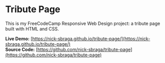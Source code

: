 # Tribute Page

This is my FreeCodeCamp Responsive Web Design project: a tribute page built with HTML and CSS.

**Live Demo:** [https://nick-sbraga.github.io/tribute-page/](https://nick-sbraga.github.io/tribute-page/)  
**Source Code:** [https://github.com/nick-sbraga/tribute-page](https://github.com/nick-sbraga/tribute-page)
